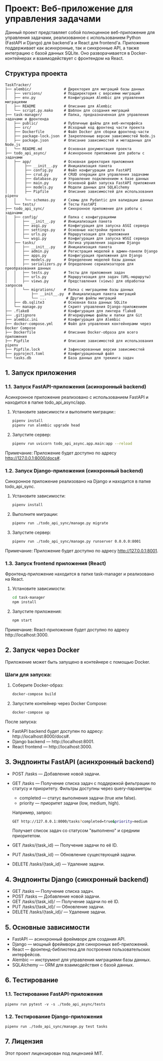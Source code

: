 # Проект: Веб-приложение для управления задачами

Данный проект представляет собой полноценное веб-приложение для управления задачами, реализованное с использованием Python (FastAPI и Django) для backend'а и React для frontend'а. Приложение поддерживает как асинхронные, так и синхронные API, а также интеграцию с базой данных SQLite. Оно разворачивается в Docker-контейнерах и взаимодействует с фронтендом на React.

## Структура проекта

```
TaskTracker/
├── alembic/               # Директория для миграций базы данных
│   ├── versions/          # Поддиректория с версиями миграций
│   ├── env.py             # Конфигурация Alembic для управления миграциями
│   ├── README             # Описание для Alembic
│   └── script.py.mako     # Шаблон для создания миграций
├── task-manager/          # Папка, предназначенная для управления задачами и фронтенда
│   ├── public/            # Публичные файлы для веб-интерфейса
│   ├── src/               # Исходный код фронтенд части проекта
│   ├── Dockerfile         # Файл Docker для сборки фронтенд-части
│   ├── package-lock.json  # Закрепленные версии зависимостей Node.js
│   ├── package.json       # Описание зависимостей и метаданных для Node.js
│   └── README.md          # Основная документация проекта
├── todo_api_async/        # Асинхронное приложение для работы с задачами
│   ├── app/               # Основная директория приложения
│   │    ├── __init__.py   # Инициализация пакета
│   │    ├── config.py     # Файл конфигурации для FastAPI
│   │    ├── crud.py       # CRUD операции для управления задачами
│   │    ├── database.py   # Управление подключением к базе данных
│   │    ├── main.py       # Основной файл запуска FastAPI приложения
│   │    ├── models.py     # Модели данных для SQLAlchemy
│   │    ├── Pipfile       # Описание зависимостей для использования pipenv
│   │    └── schemas.py    # Схемы для Pydantic для валидации данных
│   └── tests/             # Тесты FastAPI
├── todo_api_sync/         # Синхронное приложение для работы с задачами
│   ├── config/            # Папка с конфигурациями
│   │   ├── __init__.py    # Инициализация пакета
│   │   ├── asgi.py        # Конфигурация для запуска ASGI сервера
│   │   ├── settings.py    # Основные настройки проекта
│   │   ├── urls.py        # Маршрутизация для приложения
│   │   └── wsgi.py        # Конфигурация для запуска WSGI сервера
│   ├── tasks/             # Логика управления задачами Django
│   │   ├── __init__.py    # Инициализация пакета
│   │   ├── admin.py       # Регистрация моделей в админ-панели Django
│   │   ├── apps.py        # Конфигурация приложения для Django
│   │   ├── models.py      # Определение моделей базы данных
│   │   ├── serializers.py # Определение сериализаторов для преобразования данных
│   │   ├── tests.py       # Тесты для приложения задач
│   │   ├── urls.py        # Маршрутизация для задач (URL-маршруты)
│   │   ├── views.py       # Представления (views) для обработки запросов
│   │   └── migrations/    # Папка с миграциями базы данных
│   │       ├── __init__.py  # Инициализация пакета миграций
│   │       └── ...         # Другие файлы миграций
│   ├── db.sqlite3         # Основная база данных SQLite
│   └── manage.py          # Скрипт управления Django-приложением
├── .flake8                # Конфигурация для линтера flake8
├── .gitignore             # Игнорируемые файлы и папки для Git
├── alembic.ini            # Конфигурация для Alembic
├── docker-compose.yml     # Файл для управления контейнерами через Docker Compose
├── Dockerfile             # Описание Docker-образа для всего приложения
├── Pipfile                # Описание зависимостей для использования pipenv
├── Pipfile.lock           # Зафиксированные версии зависимостей
├── pyproject.toml         # Конфигурационный файл
└── tasks.db               # База данных для трекинга задач
```


## 1. Запуск приложения

### 1.1. Запуск FastAPI-приложения (асинхронный backend)

Асинхронное приложение реализовано с использованием FastAPI и находится в папке todo_api_async/app.

1. Установите зависимости и выполните миграции::

   ```bash
   pipenv install
   pipenv run alembic upgrade head
   ```

2. Запустите сервер:

    ```bash
    pipenv run uvicorn todo_api_async.app.main:app --reload
    ```
Примечание: Приложение будет доступно по адресу http://127.0.0.1:8000/docs#.

### 1.2. Запуск Django-приложения (синхронный backend)

Синхронное приложение реализовано на Django и находится в папке todo_api_sync.

1. Установите зависимости:

    ```bash
    pipenv install
    ```

2. Выполните миграции:

    ```bash
    pipenv run ./todo_api_sync/manage.py migrate
    ```

3. Запустите сервер:

    ```bash
    pipenv run ./todo_api_sync/manage.py runserver 0.0.0.0:8001
    ```
Примечание: Приложение будет доступно по адресу http://127.0.0.1:8001.

### 1.3. Запуск frontend приложения (React)

Фронтенд-приложение находится в папке task-manager и реализовано на React.

1. Установите зависимости:

    ```bash
    cd task-manager
    npm install
    ```

3. Запустите приложения:

    ```bash
    npm start
    ```
Примечание: React-приложение будет доступно по адресу http://localhost:3000.

## 2. Запуск через Docker

Приложение может быть запущено в контейнере с помощью Docker.

### Шаги для запуска:

1. Соберите Docker-образ:

   ```bash
   docker-compose build
   ```

2. Запустите контейнер через Docker Compose:

    ```bash
    docker-compose up
    ```

После запуска:

 - FastAPI backend будет доступен по адресу: http://localhost:8000/docs#.
 - Django backend — http://localhost:8001.
 - React frontend — http://localhost:3000.

## 3. Эндпоинты FastAPI (асинхронный backend)

 - POST /tasks — Добавление новой задачи.
 - GET /tasks — Получение списка задач с поддержкой фильтрации по статусу и приоритету. Фильтры доступны через query-параметры:

   - completed — статус выполнения задачи (true или false).
   - priority — приоритет задачи (low, medium, high).

    Например, запрос:
    ```bash
    GET http://127.0.0.1:8000/tasks?completed=true&priority=medium
    ```
    Получает список задач со статусом "выполнено" и средним приоритетом.

 - GET /tasks/{task_id} — Получение задачи по её ID.
 - PUT /tasks/{task_id} — Обновление существующей задачи.
 - DELETE /tasks/{task_id} — Удаление задачи.

## 4. Эндпоинты Django (синхронный backend)

 - GET /tasks — Получение списка задач.
 - POST /tasks — Добавление новой задачи.
 - GET /tasks/{task_id}/ — Получение задачи по её ID.
 - PUT /tasks/{task_id}/ — Обновление задачи.
 - DELETE /tasks/{task_id}/ — Удаление задачи.

## 5. Основные зависимости

 - FastAPI — асинхронный фреймворк для создания API.
 - Django — мощный фреймворк для синхронных веб-приложений.
 - React — фронтенд-библиотека для построения пользовательских интерфейсов.
 - Alembic — инструмент для управления миграциями базы данных.
 - SQLAlchemy — ORM для взаимодействия с базой данных.

## 6. Тестирование

### 1.1. Тестирование FastAPI-приложения

    pipenv run pytest -v -s ./todo_api_async/tests

### 1.2. Тестирование Django-приложения

    pipenv run ./todo_api_sync/manage.py test tasks


## 7. Лицензия

Этот проект лицензирован под лицензией MIT.
